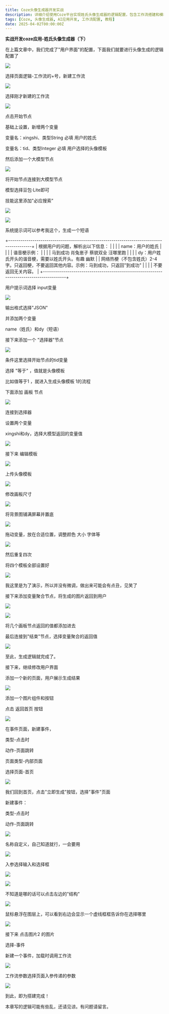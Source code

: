 ```yaml
---
title: Coze头像生成器开发实战
description: 详细介绍使用Coze平台实现姓氏头像生成器的逻辑配置，包含工作流搭建和模板设置
tags: [Coze, 头像生成器, AI应用开发, 工作流配置, 教程]
date: 2025-04-02T00:00:00Z
---
```


**实战开发coze应用-姓氏头像生成器（下）**


在上篇文章中，我们完成了"用户界面"的配置，下面我们就要进行头像生成的逻辑配置了

![](assets/image_8d1e7137.png)

选择页面逻辑-工作流的+号，新建工作流

![](assets/image_1a8f685c.png)

选择刚才新建的工作流

![](assets/image_5fb6b9fb.png)

点击开始节点

基础上设置，新增两个变量

变量名：xingshi、类型String 必填 用户的姓氏

变量名：tid、类型Integer 必填 用户选择的头像模板

然后添加一个大模型节点

![](assets/image_1b65d98f.png)

将开始节点连接到大模型节点

模型选择豆包·Lite即可

技能这里添加"必应搜索"

![](assets/image_715e45bf.png)

![](assets/image_f508b505.png)

系统提示词可以参考我这个，生成一个短语

+-----------------------------------------------------------------------------------------+
| 根据用户的问题，解析出以下信息：                                                        |
|                                                                                         |
| name：用户的姓氏                                                                        |
|                                                                                         |
| 谐音梗示例：                                                                            |
|                                                                                         |
| 马到成功 肖兔崽子 蔡貌双全 汪哪里跑                                                     |
|                                                                                         |
| dy：用户姓氏开头的谐音梗，需要以姓氏开头。有趣 幽默                                     |
| 网络热梗（不包含姓氏）2-4字。只返回梗，不要返回其他内容。示例：马到成功，只返回"到成功" |
|                                                                                         |
| 不要返回无关内容。                                                                      |
+-----------------------------------------------------------------------------------------+

用户提示词选择 input变量

![](assets/image_316a76dd.png)

输出格式选择"JSON"

并添加两个变量

name（姓氏）和dy（短语）

接下来添加一个 "选择器"节点

![](assets/image_90d6889d.png)

条件这里选择开始节点的tid变量

选择 "等于" ，值就是头像模板

比如值等于1 ，就进入生成头像模板 1的流程

下面添加 画板 节点

![](assets/image_13f77309.png)

连接到选择器

设置两个变量

xingshi和dy，选择大模型返回的变量值

![](assets/image_35810794.png)

接下来 编辑模板

![](assets/image_576ecca3.png)

上传头像模板

![](assets/image_b21b7856.png)

修改画板尺寸

![](assets/image_fafd01aa.png)

将背景图铺满屏幕并置底

![](assets/image_6d977c6c.png)

拖动变量，放在合适位置，调整颜色 大小 字体等

![](assets/image_d6668a30.png)

然后重复四次

将四个模板全部设置好

![](assets/image_82c6dca1.png)

我这里是为了演示，所以并没有微调，做出来可能会有点丑，见笑了

接下来添加变量聚合节点，将生成的图片返回到用户

![](assets/image_242df3ca.png)

![](assets/image_4871dee0.png)

将几个画板节点返回的值都添加进去

最后连接到"结束"节点，选择变量聚合的返回值

![](assets/image_0b296100.png)

至此，生成逻辑就完成了。

接下来，继续修改用户界面

添加一个新的页面，用户展示生成结果

![](assets/image_a3b55779.png)

添加一个图片组件和按钮

点击 返回首页 按钮

![](assets/image_3aeb658c.png)

在事件页面，新建事件，

类型-点击时

动作-页面跳转

页面类型-内部页面

选择页面-首页

![](assets/image_269ae840.png)

我们回到首页，点击"立即生成"按钮，选择"事件"页面

新建事件：

类型-点击时

动作-页面跳转

![](assets/image_2b4a80c4.png)

名称自定义，自己知道就行，一会要用

![](assets/image_d3d759ff.png)

入参选择输入和选择框

![](assets/image_2ba4933d.png)

![](assets/image_66d4e023.png)

不知道是哪的话可以点击左边的"结构"

![](assets/image_7f61fb71.png)

鼠标悬浮在图层上，可以看到右边会显示一个虚线框框告诉你在选择哪里

![](assets/image_0f8e6d6f.png)

接下来 点击图片2 的图片

选择-事件

新建一个事件，加载时调用工作流

![](assets/image_c2ae0796.png)

工作流参数选择页面入参传递的参数

![](assets/image_e736417e.png)

到此，即为搭建完成！

本章写的逻辑可能有些乱，还请见谅。有问题请留言。
